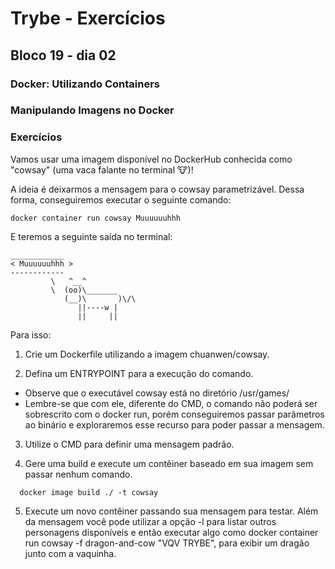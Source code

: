 # Trybe - Exercícios
## Bloco 19 - dia 02
### Docker: Utilizando Containers
### Manipulando Imagens no Docker

### Exercícios
Vamos usar uma imagem disponível no DockerHub conhecida como "cowsay" (uma vaca falante no terminal 🐮)!

A ideia é deixarmos a mensagem para o cowsay parametrizável. Dessa forma, conseguiremos executar o seguinte comando:
```
docker container run cowsay Muuuuuuhhh
```

E teremos a seguinte saída no terminal:
```
____________
< Muuuuuuhhh >
------------
         \   ^__^
         \  (oo)\_______
            (__)\       )\/\
               ||----w |
               ||     ||
```

Para isso:
1. Crie um Dockerfile utilizando a imagem chuanwen/cowsay.

2. Defina um ENTRYPOINT para a execução do comando.
  - Observe que o executável cowsay está no diretório /usr/games/
  - Lembre-se que com ele, diferente do CMD, o comando não poderá ser sobrescrito com o docker run, porém conseguiremos passar parâmetros ao binário e exploraremos esse recurso para poder passar a mensagem.
3. Utilize o CMD para definir uma mensagem padrão.

4. Gere uma build e execute um contêiner baseado em sua imagem sem passar nenhum comando.
```
  docker image build ./ -t cowsay
```

5. Execute um novo contêiner passando sua mensagem para testar. Além da mensagem você pode utilizar a opção -l para listar outros personagens disponíveis e então executar algo como docker container run cowsay -f dragon-and-cow "VQV TRYBE", para exibir um dragão junto com a vaquinha.